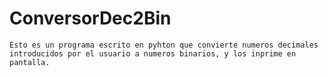 # ConversorDec2Bin
	Esto es un programa escrito en pyhton que convierte numeros decimales introducidos por el usuario a numeros binarios, y los inprime en pantalla.
